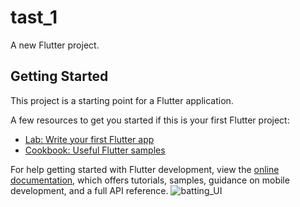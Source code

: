 # tast_1

A new Flutter project.

## Getting Started

This project is a starting point for a Flutter application.

A few resources to get you started if this is your first Flutter project:

- [Lab: Write your first Flutter app](https://docs.flutter.dev/get-started/codelab)
- [Cookbook: Useful Flutter samples](https://docs.flutter.dev/cookbook)

For help getting started with Flutter development, view the
[online documentation](https://docs.flutter.dev/), which offers tutorials,
samples, guidance on mobile development, and a full API reference.
![batting_UI](https://github.com/Mohsin-Aalam/batting-UI/assets/144471554/c60d9fd7-b65c-4fb4-a49c-428e7ab0d583)

